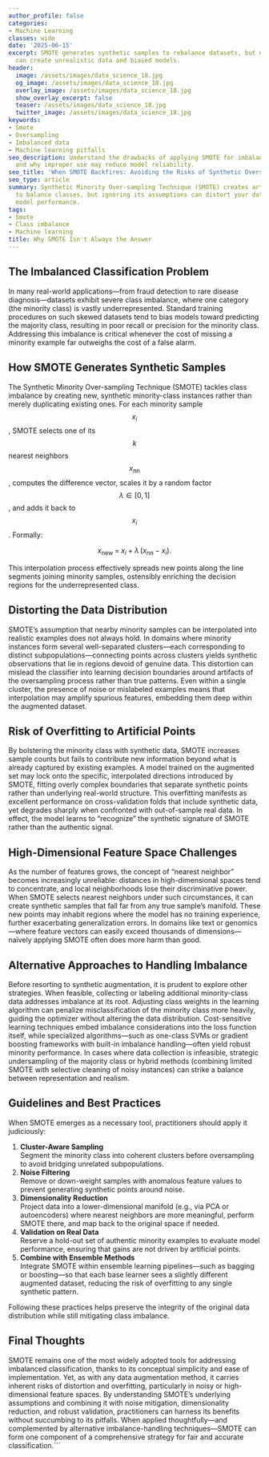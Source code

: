 ```yaml
---
author_profile: false
categories:
- Machine Learning
classes: wide
date: '2025-06-15'
excerpt: SMOTE generates synthetic samples to rebalance datasets, but using it blindly
  can create unrealistic data and biased models.
header:
  image: /assets/images/data_science_18.jpg
  og_image: /assets/images/data_science_18.jpg
  overlay_image: /assets/images/data_science_18.jpg
  show_overlay_excerpt: false
  teaser: /assets/images/data_science_18.jpg
  twitter_image: /assets/images/data_science_18.jpg
keywords:
- Smote
- Oversampling
- Imbalanced data
- Machine learning pitfalls
seo_description: Understand the drawbacks of applying SMOTE for imbalanced datasets
  and why improper use may reduce model reliability.
seo_title: 'When SMOTE Backfires: Avoiding the Risks of Synthetic Oversampling'
seo_type: article
summary: Synthetic Minority Over-sampling Technique (SMOTE) creates artificial examples
  to balance classes, but ignoring its assumptions can distort your dataset and harm
  model performance.
tags:
- Smote
- Class imbalance
- Machine learning
title: Why SMOTE Isn't Always the Answer
---
```


## The Imbalanced Classification Problem

In many real-world applications—from fraud detection to rare disease diagnosis—datasets exhibit severe class imbalance, where one category (the minority class) is vastly underrepresented. Standard training procedures on such skewed datasets tend to bias models toward predicting the majority class, resulting in poor recall or precision for the minority class. Addressing this imbalance is critical whenever the cost of missing a minority example far outweighs the cost of a false alarm.

## How SMOTE Generates Synthetic Samples

The Synthetic Minority Over-sampling Technique (SMOTE) tackles class imbalance by creating new, synthetic minority-class instances rather than merely duplicating existing ones. For each minority sample $$x_i$$, SMOTE selects one of its $$k$$ nearest neighbors $$x_{\text{nn}}$$, computes the difference vector, scales it by a random factor $$\lambda \in [0,1]$$, and adds it back to $$x_i$$. Formally:

$$
x_{\text{new}} \;=\; x_i \;+\; \lambda \,\bigl(x_{\text{nn}} - x_i\bigr).
$$

This interpolation process effectively spreads new points along the line segments joining minority samples, ostensibly enriching the decision regions for the underrepresented class.

## Distorting the Data Distribution

SMOTE’s assumption that nearby minority samples can be interpolated into realistic examples does not always hold. In domains where minority instances form several well-separated clusters—each corresponding to distinct subpopulations—connecting points across clusters yields synthetic observations that lie in regions devoid of genuine data. This distortion can mislead the classifier into learning decision boundaries around artifacts of the oversampling process rather than true patterns. Even within a single cluster, the presence of noise or mislabeled examples means that interpolation may amplify spurious features, embedding them deep within the augmented dataset.

## Risk of Overfitting to Artificial Points

By bolstering the minority class with synthetic data, SMOTE increases sample counts but fails to contribute new information beyond what is already captured by existing examples. A model trained on the augmented set may lock onto the specific, interpolated directions introduced by SMOTE, fitting overly complex boundaries that separate synthetic points rather than underlying real-world structure. This overfitting manifests as excellent performance on cross-validation folds that include synthetic data, yet degrades sharply when confronted with out-of-sample real data. In effect, the model learns to “recognize” the synthetic signature of SMOTE rather than the authentic signal.

## High-Dimensional Feature Space Challenges

As the number of features grows, the concept of “nearest neighbor” becomes increasingly unreliable: distances in high-dimensional spaces tend to concentrate, and local neighborhoods lose their discriminative power. When SMOTE selects nearest neighbors under such circumstances, it can create synthetic samples that fall far from any true sample’s manifold. These new points may inhabit regions where the model has no training experience, further exacerbating generalization errors. In domains like text or genomics—where feature vectors can easily exceed thousands of dimensions—naïvely applying SMOTE often does more harm than good.

## Alternative Approaches to Handling Imbalance

Before resorting to synthetic augmentation, it is prudent to explore other strategies. When feasible, collecting or labeling additional minority-class data addresses imbalance at its root. Adjusting class weights in the learning algorithm can penalize misclassification of the minority class more heavily, guiding the optimizer without altering the data distribution. Cost-sensitive learning techniques embed imbalance considerations into the loss function itself, while specialized algorithms—such as one-class SVMs or gradient boosting frameworks with built-in imbalance handling—often yield robust minority performance. In cases where data collection is infeasible, strategic undersampling of the majority class or hybrid methods (combining limited SMOTE with selective cleaning of noisy instances) can strike a balance between representation and realism.

## Guidelines and Best Practices

When SMOTE emerges as a necessary tool, practitioners should apply it judiciously:

1. **Cluster-Aware Sampling**  
   Segment the minority class into coherent clusters before oversampling to avoid bridging unrelated subpopulations.  
2. **Noise Filtering**  
   Remove or down-weight samples with anomalous feature values to prevent generating synthetic points around noise.  
3. **Dimensionality Reduction**  
   Project data into a lower-dimensional manifold (e.g., via PCA or autoencoders) where nearest neighbors are more meaningful, perform SMOTE there, and map back to the original space if needed.  
4. **Validation on Real Data**  
   Reserve a hold-out set of authentic minority examples to evaluate model performance, ensuring that gains are not driven by artificial points.  
5. **Combine with Ensemble Methods**  
   Integrate SMOTE within ensemble learning pipelines—such as bagging or boosting—so that each base learner sees a slightly different augmented dataset, reducing the risk of overfitting to any single synthetic pattern.

Following these practices helps preserve the integrity of the original data distribution while still mitigating class imbalance.

## Final Thoughts

SMOTE remains one of the most widely adopted tools for addressing imbalanced classification, thanks to its conceptual simplicity and ease of implementation. Yet, as with any data augmentation method, it carries inherent risks of distortion and overfitting, particularly in noisy or high-dimensional feature spaces. By understanding SMOTE’s underlying assumptions and combining it with noise mitigation, dimensionality reduction, and robust validation, practitioners can harness its benefits without succumbing to its pitfalls. When applied thoughtfully—and complemented by alternative imbalance-handling techniques—SMOTE can form one component of a comprehensive strategy for fair and accurate classification.```
